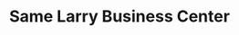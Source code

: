 ---
title: "Same Larry Business Center"
url: /ganta/same-larry-business-center/
shop: convenience
---